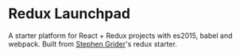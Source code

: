 # Redux Launchpad
A starter platform for React + Redux projects with es2015, babel and webpack.
Built from [Stephen Grider](https://github.com/StephenGrider/)'s redux starter.
